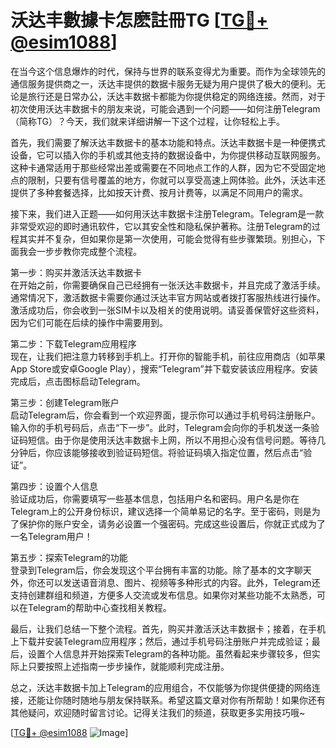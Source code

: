# 沃达丰數據卡怎麽註冊TG [[TG💪+ @esim1088](https://t.me/s/esim1088)]

在当今这个信息爆炸的时代，保持与世界的联系变得尤为重要。而作为全球领先的通信服务提供商之一，沃达丰提供的数据卡服务无疑为用户提供了极大的便利。无论是旅行还是日常办公，沃达丰数据卡都能为你提供稳定的网络连接。然而，对于初次使用沃达丰数据卡的朋友来说，可能会遇到一个问题——如何注册Telegram（简称TG）？今天，我们就来详细讲解一下这个过程，让你轻松上手。

首先，我们需要了解沃达丰数据卡的基本功能和特点。沃达丰数据卡是一种便携式设备，它可以插入你的手机或其他支持的数据设备中，为你提供移动互联网服务。这种卡通常适用于那些经常出差或需要在不同地点工作的人群，因为它不受固定地点的限制，只要有信号覆盖的地方，你就可以享受高速上网体验。此外，沃达丰还提供了多种套餐选择，比如按天计费、按月计费等，以满足不同用户的需求。

接下来，我们进入正题——如何用沃达丰数据卡注册Telegram。Telegram是一款非常受欢迎的即时通讯软件，它以其安全性和隐私保护著称。注册Telegram的过程其实并不复杂，但如果你是第一次使用，可能会觉得有些步骤繁琐。别担心，下面我会一步步教你完成整个流程。

第一步：购买并激活沃达丰数据卡  
在开始之前，你需要确保自己已经拥有一张沃达丰数据卡，并且完成了激活手续。通常情况下，激活数据卡需要你通过沃达丰官方网站或者拨打客服热线进行操作。激活成功后，你会收到一张SIM卡以及相关的使用说明。请妥善保管好这些资料，因为它们可能在后续的操作中需要用到。

第二步：下载Telegram应用程序  
现在，让我们把注意力转移到手机上。打开你的智能手机，前往应用商店（如苹果App Store或安卓Google Play），搜索“Telegram”并下载安装该应用程序。安装完成后，点击图标启动Telegram。

第三步：创建Telegram账户  
启动Telegram后，你会看到一个欢迎界面，提示你可以通过手机号码注册账户。输入你的手机号码后，点击“下一步”。此时，Telegram会向你的手机发送一条验证码短信。由于你是使用沃达丰数据卡上网，所以不用担心没有信号问题。等待几分钟后，你应该能够接收到验证码短信。将验证码填入指定位置，然后点击“验证”。

第四步：设置个人信息  
验证成功后，你需要填写一些基本信息，包括用户名和密码。用户名是你在Telegram上的公开身份标识，建议选择一个简单易记的名字。至于密码，则是为了保护你的账户安全，请务必设置一个强密码。完成这些设置后，你就正式成为了一名Telegram用户！

第五步：探索Telegram的功能  
登录到Telegram后，你会发现这个平台拥有丰富的功能。除了基本的文字聊天外，你还可以发送语音消息、图片、视频等多种形式的内容。此外，Telegram还支持创建群组和频道，方便多人交流或发布信息。如果你对某些功能不太熟悉，可以在Telegram的帮助中心查找相关教程。

最后，让我们总结一下整个流程。首先，购买并激活沃达丰数据卡；接着，在手机上下载并安装Telegram应用程序；然后，通过手机号码注册账户并完成验证；最后，设置个人信息并开始探索Telegram的各种功能。虽然看起来步骤较多，但实际上只要按照上述指南一步步操作，就能顺利完成注册。

总之，沃达丰数据卡加上Telegram的应用组合，不仅能够为你提供便捷的网络连接，还能让你随时随地与朋友保持联系。希望这篇文章对你有所帮助！如果你还有其他疑问，欢迎随时留言讨论。记得关注我们的频道，获取更多实用技巧哦~

[[TG💪+ @esim1088](https://t.me/s/esim1088) ![Image](https://i.postimg.cc/4NQfJmqS/Snipaste-2025-05-13-00-14-12.png)]